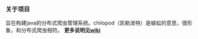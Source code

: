 ### 关于项目
旨在构建java的分布式爬虫管理系统。chilopod（凯勒泼特）是蜈蚣的意思，很形象，和分布式爬虫相符。
**更多说明见[wiki](https://github.com/reflyhight/chilopod/wiki)**